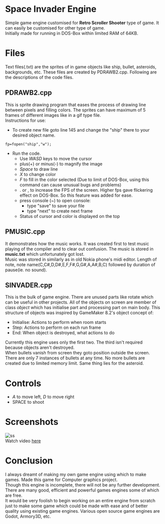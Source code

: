 # Space Invader Engine  
Simple game engine customised for **Retro Scroller Shooter** type of game. It can easily be customised for other type of game.  
Initially made for running in DOS-Box within limited RAM of 64KB.
# Files
Text files(.txt) are the sprites of in game objects like ship, bullet, asteroids, backgrounds, etc. These files are created by PDRAWB2.cpp. Following are the descriptions of the code files.
## PDRAWB2.cpp
This is sprite drawing program that eases the process of drawing line between pixels and filling colors. The sprites can have maximum of 5 frames of different images like in a gif type file.  
Instructions for use:  
- To create new file goto line 145 and change the "ship" there to your desired object name.
```
fp=fopen("ship","w");
```
- Run the code.
  - Use *WASD* keys to move the cursor
  - plus(+) or minus(-) to magnify the image
  - *Space* to draw line
  - *X* to change color
  - *F* to fill in the color selected (Due to limit of DOS-Box, using this command can cause unusual bugs and problems)
  - . or , to increase the FPS of the screen. Higher fps gave flickering effect on DOS-Box. So this feature was added for ease.
  - press console (~) to open console:
    - type "save" to save your file
    - type "next" to create next frame
  - Status of cursor and color is displayed on the top
## PMUSIC.cpp
It demonstrates how the music works. It was created first to test music playing of the compiler and to clear out confusion.
The music is stored in **music.txt** which unfortunately got lost.  
Music was stored in similarly as in old Nokia phone's midi editor. Length of note, note name(C,C#,D,D#,E,F,F#,G,G#,A,A#,B,C) followed by duration of pause(ie. no sound).
## SINVADER.cpp
This is the bulk of game engine. There are unused parts like rotate which can be useful in other projects. All of the objects on screen are member of class *object* which has initialise part and processing part on main body. This structure of objects was inspired by GameMaker 8.2's object concept of:
- Initialise: Actions to perform when room starts
- Step: Actions to perform on each run frame
- End: When object is destroyed, what actions to do

Currently this engine uses only the first two. The third isn't required because objects aren't destroyed.  
When bullets vanish from screen they goto position outside the screen. There are only 7 instances of bullets at any time. No more bullets are created due to limited memory limit. Same thing lies for the asteroid.  
# Controls
- *A* to move left, *D* to move right
- SPACE to shoot
# Screenshots
![ss](https://user-images.githubusercontent.com/45944370/135722308-7fd55b4f-4785-4201-a483-ed34957d2a8e.png)  
Watch video [here](https://youtu.be/BWVYrutAwHo)
# Conclusion
I always dreamt of making my own game engine using which to make games. Made this game for Computer graphics project.  
Though this engine is incomplete, there will not be any further development. There are many good, efficient and powerful games engines some of which are free.  
It would be very foolish to begin working on an entire engine from scratch just to make some game which could be made with ease and of better quality using existing game engines. Various open source game engines are Godot, Armory3D, etc. 
